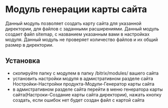 # Модуль генерации карты сайта

Данный модуль позволяет создать карту сайта для указанной директории, для файлов с заданными расширениями. Данный 
модуль создает файл sitemap, с названием указанным вами в настройках модуля. Данный модуль не проверяет количество 
файлов и их общий размер в директории.

## Установка
* скопируйте папку с модулем в папку /bitrix/modules/ вашего сайта
* установить настройки модуля в адмистративном разделе сайта Ностройки-Настройки продукта-Модули-Генератор карты сайта
* в адмистративном разделе сайта перейти в меню генератора карты сайта(Настроки-Создание карты сайта директории), 
  нажать кнопку создать, если 
  ошибок 
  нет 
  будет создан файл с картой сайта